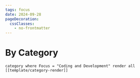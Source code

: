 ```yaml
---
tags: focus
date: 2024-09-28
pageDecoration:
  cssClasses:
    - no-frontmatter
---
```


# By Category
```query
category where Focus = "Coding and Development" render all [[template/category-render]]
```


